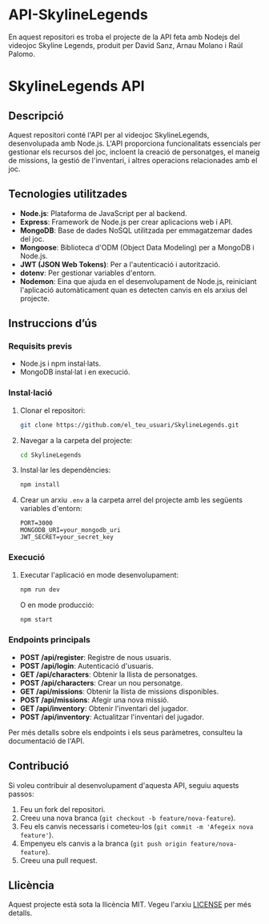 # API-SkylineLegends
En aquest repositori es troba el projecte de la API feta amb Nodejs del videojoc Skyline Legends, produit per David Sanz, Arnau Molano i Raúl Palomo.

# SkylineLegends API

## Descripció

Aquest repositori conté l'API per al videojoc SkylineLegends, desenvolupada amb Node.js. L'API proporciona funcionalitats essencials per gestionar els recursos del joc, incloent la creació de personatges, el maneig de missions, la gestió de l'inventari, i altres operacions relacionades amb el joc.

## Tecnologies utilitzades

- **Node.js**: Plataforma de JavaScript per al backend.
- **Express**: Framework de Node.js per crear aplicacions web i API.
- **MongoDB**: Base de dades NoSQL utilitzada per emmagatzemar dades del joc.
- **Mongoose**: Biblioteca d'ODM (Object Data Modeling) per a MongoDB i Node.js.
- **JWT (JSON Web Tokens)**: Per a l'autenticació i autorització.
- **dotenv**: Per gestionar variables d'entorn.
- **Nodemon**: Eina que ajuda en el desenvolupament de Node.js, reiniciant l'aplicació automàticament quan es detecten canvis en els arxius del projecte.

## Instruccions d’ús

### Requisits previs

- Node.js i npm instal·lats.
- MongoDB instal·lat i en execució.

### Instal·lació

1. Clonar el repositori:
    ```bash
    git clone https://github.com/el_teu_usuari/SkylineLegends.git
    ```

2. Navegar a la carpeta del projecte:
    ```bash
    cd SkylineLegends
    ```

3. Instal·lar les dependències:
    ```bash
    npm install
    ```

4. Crear un arxiu `.env` a la carpeta arrel del projecte amb les següents variables d'entorn:
    ```env
    PORT=3000
    MONGODB_URI=your_mongodb_uri
    JWT_SECRET=your_secret_key
    ```

### Execució

1. Executar l'aplicació en mode desenvolupament:
    ```bash
    npm run dev
    ```

   O en mode producció:
    ```bash
    npm start
    ```

### Endpoints principals

- **POST /api/register**: Registre de nous usuaris.
- **POST /api/login**: Autenticació d'usuaris.
- **GET /api/characters**: Obtenir la llista de personatges.
- **POST /api/characters**: Crear un nou personatge.
- **GET /api/missions**: Obtenir la llista de missions disponibles.
- **POST /api/missions**: Afegir una nova missió.
- **GET /api/inventory**: Obtenir l'inventari del jugador.
- **POST /api/inventory**: Actualitzar l'inventari del jugador.

Per més detalls sobre els endpoints i els seus paràmetres, consulteu la documentació de l'API.

## Contribució

Si voleu contribuir al desenvolupament d'aquesta API, seguiu aquests passos:

1. Feu un fork del repositori.
2. Creeu una nova branca (`git checkout -b feature/nova-feature`).
3. Feu els canvis necessaris i cometeu-los (`git commit -m 'Afegeix nova feature'`).
4. Empenyeu els canvis a la branca (`git push origin feature/nova-feature`).
5. Creeu una pull request.

## Llicència

Aquest projecte està sota la llicència MIT. Vegeu l'arxiu [LICENSE](LICENSE) per més detalls.

